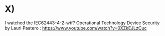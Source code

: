 # X)

I watched the IEC62443-4-2-wtf? Operational Technology Device Security by Lauri Paatero : https://www.youtube.com/watch?v=0XZkEJLzCuc

